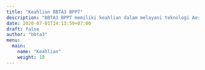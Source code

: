 ```yaml
---
title: "Keahlian BBTA3 BPPT"
description: "BBTA3 BPPT memiliki keahlian dalam melayani teknologi Aerodinamika, Aeroelastika, Aeroakustika, Aeromekanika dan Aerotronika di Indonesia."
date: 2020-07-01T14:13:59+07:00
draft: false
author: "bbta3"
menu:
  main:
    name: "Keahlian"
    weight: 10
---
```

